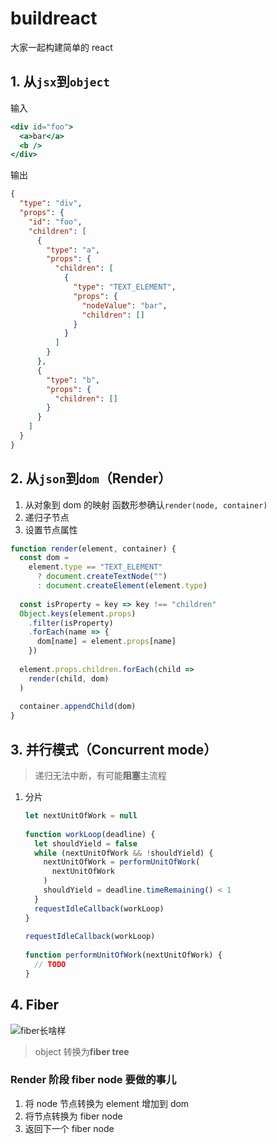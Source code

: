 # buildreact

大家一起构建简单的 react

## 1. 从`jsx`到`object`

输入

```jsx
<div id="foo">
  <a>bar</a>
  <b />
</div>
```

输出

```json
{
  "type": "div",
  "props": {
    "id": "foo",
    "children": [
      {
        "type": "a",
        "props": {
          "children": [
            {
              "type": "TEXT_ELEMENT",
              "props": {
                "nodeValue": "bar",
                "children": []
              }
            }
          ]
        }
      },
      {
        "type": "b",
        "props": {
          "children": []
        }
      }
    ]
  }
}
```

## 2. 从`json`到`dom`（Render）

1. 从对象到 dom 的映射 函数形参确认`render(node, container)`
2. 递归子节点
3. 设置节点属性

```javascript
function render(element, container) {
  const dom =
    element.type == "TEXT_ELEMENT"
      ? document.createTextNode("")
      : document.createElement(element.type)
​
  const isProperty = key => key !== "children"
  Object.keys(element.props)
    .filter(isProperty)
    .forEach(name => {
      dom[name] = element.props[name]
    })
​
  element.props.children.forEach(child =>
    render(child, dom)
  )
​
  container.appendChild(dom)
}
```

## 3. 并行模式（Concurrent mode）

> 递归无法中断，有可能**阻塞**主流程

1. 分片
   ```javascript
   let nextUnitOfWork = null
   ​
   function workLoop(deadline) {
     let shouldYield = false
     while (nextUnitOfWork && !shouldYield) {
       nextUnitOfWork = performUnitOfWork(
         nextUnitOfWork
       )
       shouldYield = deadline.timeRemaining() < 1
     }
     requestIdleCallback(workLoop)
   }
   ​
   requestIdleCallback(workLoop)
   ​
   function performUnitOfWork(nextUnitOfWork) {
     // TODO
   }
   ```

## 4. Fiber

![fiber长啥样](https://pomb.us/static/a88a3ec01855349c14302f6da28e2b0c/ac667/fiber1.png)

> object 转换为**fiber tree**

### Render 阶段 fiber node 要做的事儿

1. 将 node 节点转换为 element 增加到 dom
2. 将节点转换为 fiber node
3. 返回下一个 fiber node
